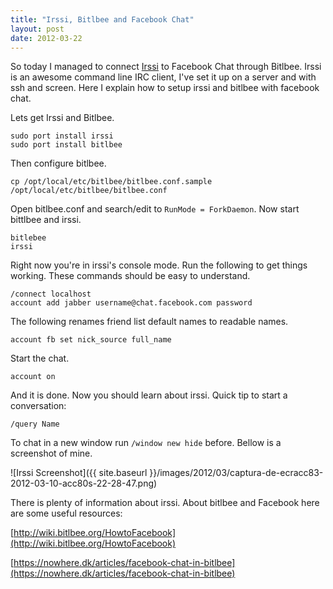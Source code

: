 ```yaml
---
title: "Irssi, Bitlbee and Facebook Chat"
layout: post
date: 2012-03-22
---
```

So today I managed to connect [Irssi](http://www.irssi.org/) to Facebook Chat through Bitlbee. Irssi is an awesome command line IRC client, I've set it up on a server and with ssh and screen. Here I explain how to setup irssi and  bitlbee with facebook chat.

<!--more-->
Lets get Irssi and Bitlbee.


	sudo port install irssi
	sudo port install bitlbee

Then configure bitlbee.

	cp /opt/local/etc/bitlbee/bitlbee.conf.sample /opt/local/etc/bitlbee/bitlbee.conf

Open bitlbee.conf and search/edit to `RunMode = ForkDaemon`. Now start bittlbee and irssi.

	bitlebee
	irssi

Right now you're in irssi's console mode. Run the following to get things working. These commands should be easy to understand.

	/connect localhost
	account add jabber username@chat.facebook.com password

The following renames friend list default names to readable names.

	account fb set nick_source full_name

Start the chat.

	account on

And it is done. Now you should learn about irssi. Quick tip to start a conversation:

	/query Name

To chat in a new window run `/window new hide` before.
Bellow is a screenshot of mine.

![Irssi Screenshot]({{ site.baseurl }}/images/2012/03/captura-de-ecracc83-2012-03-10-acc80s-22-28-47.png)

There is plenty of information about irssi. About bitlbee and Facebook here are some useful resources:

[http://wiki.bitlbee.org/HowtoFacebook](http://wiki.bitlbee.org/HowtoFacebook)

[https://nowhere.dk/articles/facebook-chat-in-bitlbee](https://nowhere.dk/articles/facebook-chat-in-bitlbee)
